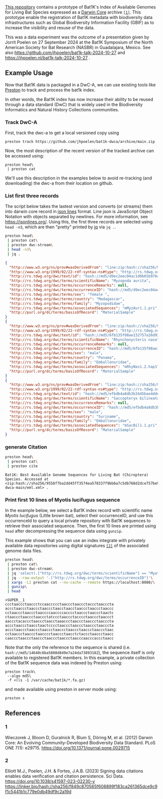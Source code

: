 [This repository](https://github.com/jhpoelen/bat1k-dwca) contains a prototype of Bat1K's Index of Available Genomes for Living Bat Species expressed as a [Darwin Core](#1) archive [```[1]```](#1). This prototype enable the registration of Bat1K metadata with biodiversity data infrastructures such as Global Biodiversity Information Facility (GBIF) as to increase the visibility and resuse of the data.  

This was a data experiment was the outcome of a presentation given by Jorrit Poelen on 27 September 2024 at the Bat1K Symposium of the North American Society for Bat Research (NASBR) in Guadalajara, Mexico. See also https://github.com/jhpoelen/bat1k-talk-2024-10-27 and https://jhpoelen.nl/bat1k-talk-2024-10-27 .

## Example Usage

Now that Bat1K data is packaged in a DwC-A, we can use existing tools like [Preston](https://github.com/bio-guoda/preston) to track and process the bat1k index.

In other words, the Bat1K index has now increase their ability to be reused through a data standard (DwC) that is widely used in the Biodiversity Informatics and Natural History Collections communities.

### Track DwC-A

First, track the dwc-a to get a local versioned copy using

```
preston track https://github.com/jhpoelen/bat1k-dwca/archive/main.zip
```

Now, the most description of the recent version of the tracked archive can be accessed using:

```
preston head\
 | preston cat
```

We'll use this description in the examples below to avoid re-tracking (and downloading) the dwc-a from their location on github. 

### List first three records

The script below takes the lastest version and converts (or streams) them into darwin core record in [json lines](https://jsonlines.org/) format. Line json is JavaScript Object Notation with objects separated by newlines. For more information, see https://jsonlines.org/. Using this, the first three records are selected using ```head -n3```, which are then "pretty" printed by [jq](https://jqlang.github.io/jq/) via ```jq .```.

```bash
preston head\
 | preston cat\
 | preston dwc-stream\
 | head -n3\
 | jq .
```

```json
{
  "http://www.w3.org/ns/prov#wasDerivedFrom": "line:zip:hash://sha256/9558f7ba2dd45ff3574ea578337f9bb6a7c5db768d2dce757be9990e277b78d8!/bat1k-dwca-main/seq.tsv!/L2",
  "http://www.w3.org/1999/02/22-rdf-syntax-ns#type": "http://rs.tdwg.org/dwc/terms/Occurrence",
  "http://rs.tdwg.org/dwc/text/id": "hash://md5/d9ec2eec04ac1d0b65b9764a935889a4",
  "http://rs.tdwg.org/dwc/terms/scientificName": "Myzopoda aurita",
  "http://rs.tdwg.org/dwc/terms/occurrenceRemarks": null,
  "http://rs.tdwg.org/dwc/terms/occurrenceID": "hash://md5/d9ec2eec04ac1d0b65b9764a935889a4",
  "http://rs.tdwg.org/dwc/terms/sex": "female ",
  "http://rs.tdwg.org/dwc/terms/country": "Madagascar",
  "http://rs.tdwg.org/dwc/terms/family": "Myzopodidae",
  "http://rs.tdwg.org/dwc/terms/associatedSequences": "mMyzAur1.1.pri",
  "http://purl.org/dc/terms/basisOfRecord": "MaterialSample"
}
{
  "http://www.w3.org/ns/prov#wasDerivedFrom": "line:zip:hash://sha256/9558f7ba2dd45ff3574ea578337f9bb6a7c5db768d2dce757be9990e277b78d8!/bat1k-dwca-main/seq.tsv!/L3",
  "http://www.w3.org/1999/02/22-rdf-syntax-ns#type": "http://rs.tdwg.org/dwc/terms/Occurrence",
  "http://rs.tdwg.org/dwc/text/id": "hash://md5/6fb135f08ae132757a26d937c94011e1",
  "http://rs.tdwg.org/dwc/terms/scientificName": "Rhynchonycteris naso",
  "http://rs.tdwg.org/dwc/terms/occurrenceRemarks": null,
  "http://rs.tdwg.org/dwc/terms/occurrenceID": "hash://md5/6fb135f08ae132757a26d937c94011e1",
  "http://rs.tdwg.org/dwc/terms/sex": "male",
  "http://rs.tdwg.org/dwc/terms/country": "Panama",
  "http://rs.tdwg.org/dwc/terms/family": "Emballonuridae",
  "http://rs.tdwg.org/dwc/terms/associatedSequences": "mRhyNas1.2.hap1",
  "http://purl.org/dc/terms/basisOfRecord": "MaterialSample"
}
{
  "http://www.w3.org/ns/prov#wasDerivedFrom": "line:zip:hash://sha256/9558f7ba2dd45ff3574ea578337f9bb6a7c5db768d2dce757be9990e277b78d8!/bat1k-dwca-main/seq.tsv!/L4",
  "http://www.w3.org/1999/02/22-rdf-syntax-ns#type": "http://rs.tdwg.org/dwc/terms/Occurrence",
  "http://rs.tdwg.org/dwc/text/id": "hash://md5/efbdb4a8db3b3445bae4ddeccee0746b",
  "http://rs.tdwg.org/dwc/terms/scientificName": "Saccopteryx bilineata",
  "http://rs.tdwg.org/dwc/terms/occurrenceRemarks": null,
  "http://rs.tdwg.org/dwc/terms/occurrenceID": "hash://md5/efbdb4a8db3b3445bae4ddeccee0746b",
  "http://rs.tdwg.org/dwc/terms/sex": "male",
  "http://rs.tdwg.org/dwc/terms/country": "Suriname",
  "http://rs.tdwg.org/dwc/terms/family": "Emballonuridae",
  "http://rs.tdwg.org/dwc/terms/associatedSequences": "mSacBil1.1.pri",
  "http://purl.org/dc/terms/basisOfRecord": "MaterialSample"
}
```

### generate Citation

```bash
preston head\
 | preston cat\
 | preston cite
```

```
Bat1K: Best Available Genome Sequences for Living Bat (Chiroptera) Species. Accessed at <zip:hash://sha256/9558f7ba2dd45ff3574ea578337f9bb6a7c5db768d2dce757be9990e277b78d8!/bat1k-dwca-main/eml.xml> .
```

### Print first 10 lines of Myotis lucifugus sequence

In the example below, we select a Bat1K index record with scientific name _Myotis lucifugus_ (Little brown bat), select their occurrenceID, and use this occurrenceId to query a local private repository with Bat1K sequences to retrieve their associated sequence. Then, the first 10 lines are printed using ```head``` after decompressing the sequence data using ```gunzip```.

This example shows that you can use an index integrate with privately available data repositories using digital signatures [```[2]```](#2) of the associated genome data files. 


```bash
preston head\
 | preston cat\
 | preston dwc-stream\
 | jq 'select(.["http://rs.tdwg.org/dwc/terms/scientificName"] == "Myotis lucifugus")'\
 | jq --raw-output '.["http://rs.tdwg.org/dwc/terms/occurrenceID"]'\
 | xargs -L1 preston cat --no-cache --remote https://localhost:8080/\
 | gunzip\
 | head
```

```
>SUPER__1
ccctaaccctaaccctccaaccccctaaccctaaccctaccctaacccta
accctaaccctaaccctaaccctaacctaacctaaccctaaccctaaccc
cctaaccctaaccctaaccccaaccccacccctaaccctaaccctaactc
ctaaccctaaccctaaccctatccctaaccctacccctaaccctaaccct
aaccctacaccctaaccctaacctaaaccctaaccctaaccctaacccta
accctaaccctaacctaactcccctaaccctaaccctaaccctaacccta
accctaaccctaaccctaaccctaaccctaaccctaaccctaaccctaac
cctaaccctaaccctaacccctaaccctaacctctaccctaaccctaacc
caaccctaaccctaaccctaaccctaaccctaacccaacccaccctaacc
```

Note that the only the reference to the sequence is shared (i.e. ```hash://md5/14640c6ba5808d849e7a24da73893182```), the sequence itself is only available to registered Bat1K members. In this example, a private collection of the Bat1K sequence data was indexed by Preston using:

```
preston track\
 --algo md5\
 -f <(ls -1 /var/cache/bat1k/*.fa.gz)
```

and made available using preston in server mode using:

```
preston s
```
 

## References

### 1 
Wieczorek J, Bloom D, Guralnick R, Blum S, Döring M, et al. (2012) Darwin Core: An Evolving Community-Developed Biodiversity Data Standard. PLoS ONE 7(1): e29715. https://doi.org/10.1371/journal.pone.0029715

### 2
Elliott M.J., Poelen, J.H. & Fortes, J.A.B. (2023) Signing data citations enables data verification and citation persistence. Sci Data. https://doi.org/10.1038/s41597-023-02230-y https://linker.bio/hash://sha256/f849c870565f608899f183ca261365dce9c9f1c5441b1c779e0db49df9c2a19d
